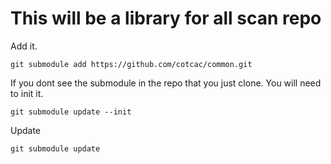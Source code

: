 # This will be a library for all scan repo

Add it.

```
git submodule add https://github.com/cotcac/common.git 
```
If you dont see the submodule in the repo that you just clone.
You will need to init it.

```
git submodule update --init
```

Update

```
git submodule update
```